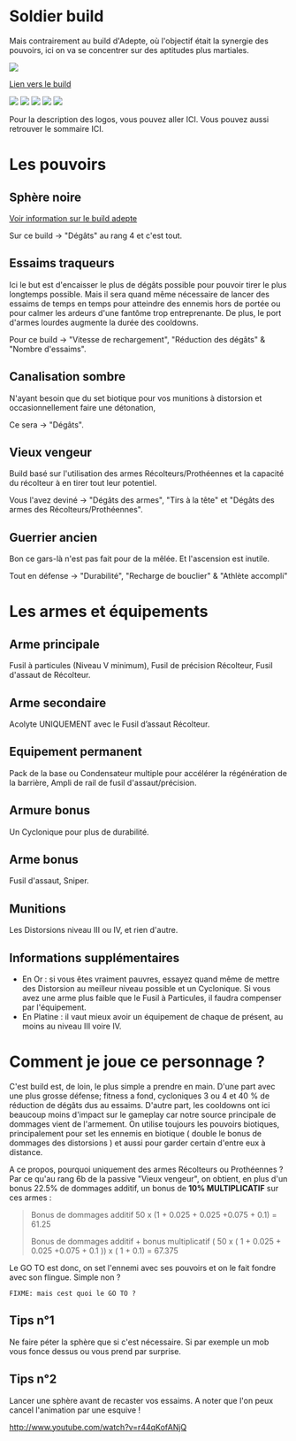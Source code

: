 Soldier build
=============

Mais contrairement au build d'Adepte, où l'objectif était la synergie des pouvoirs, ici on va se concentrer sur des aptitudes plus martiales.

<img src="http://img15.hostingpics.net/pics/184290soldatcollectora.png" />

[Lien vers le build](http://kalence.drupalgardens.com/me3-builder#1A!1H01545!!24X51384!484AG)

<img src="https://raw.githubusercontent.com/tst2005/me3/master/static/img/logo1-or-et-platine.png" />
<img src="https://raw.githubusercontent.com/tst2005/me3/master/static/img/logo2-4etoiles.png" />
<img src="https://raw.githubusercontent.com/tst2005/me3/master/static/img/logo3-vert.png" />
<img src="https://raw.githubusercontent.com/tst2005/me3/master/static/img/logo4-4etoiles.png" />
<img src="https://raw.githubusercontent.com/tst2005/me3/master/static/img/logo5-3etoiles.png" />

Pour la description des logos, vous pouvez aller ICI. Vous pouvez aussi retrouver le sommaire ICI.

Les pouvoirs
============

## Sphère noire

[Voir information sur le build adepte](adepte-build.md#Sphere-noire)

Sur ce build -> "Dégâts" au rang 4 et c'est tout.

## Essaims traqueurs

Ici le but est d'encaisser le plus de dégâts possible pour pouvoir tirer le plus longtemps possible. Mais il sera quand même nécessaire de lancer des essaims de temps en temps pour atteindre des ennemis hors de portée ou pour calmer les ardeurs d'une fantôme trop entreprenante. De plus, le port d'armes lourdes augmente la durée des cooldowns.

Pour ce build -> "Vitesse de rechargement", "Réduction des dégâts" & "Nombre d'essaims".

## Canalisation sombre

N'ayant besoin que du set biotique pour vos munitions à distorsion et occasionnellement faire une détonation,

Ce sera -> "Dégâts".

## Vieux vengeur

Build basé sur l'utilisation des armes Récolteurs/Prothéennes et la capacité du récolteur à en tirer tout leur potentiel.

Vous l'avez deviné -> "Dégâts des armes", "Tirs à la tête" et "Dégâts des armes des Récolteurs/Prothéennes".

## Guerrier ancien

Bon ce gars-là n'est pas fait pour de la mêlée. Et l'ascension est inutile.

Tout en défense -> "Durabilité", "Recharge de bouclier" & "Athlète accompli"


Les armes et équipements
========================

## Arme principale

Fusil à particules (Niveau V minimum), Fusil de précision Récolteur, Fusil d'assaut de Récolteur.

## Arme secondaire

Acolyte UNIQUEMENT avec le Fusil d’assaut Récolteur.

## Equipement permanent

Pack de la base ou Condensateur multiple pour accélérer la régénération de la barrière, Ampli de rail de fusil d'assaut/précision.

## Armure bonus

Un Cyclonique pour plus de durabilité.

## Arme bonus

Fusil d'assaut, Sniper.

## Munitions

Les Distorsions niveau III ou IV, et rien d'autre.

## Informations supplémentaires

 * En Or : si vous êtes vraiment pauvres, essayez quand même de mettre des Distorsion au meilleur niveau possible et un Cyclonique. Si vous avez une arme plus faible que le Fusil à Particules, il faudra compenser par l'équipement.
 * En Platine : il vaut mieux avoir un équipement de chaque de présent, au moins au niveau III voire IV.

Comment je joue ce personnage ?
===============================

C'est build est, de loin, le plus simple a prendre en main.
D'une part avec une plus grosse défense; fitness a fond, cycloniques 3 ou 4 et  40 % de réduction de dégâts dus au essaims.
D'autre part, les cooldowns ont ici beaucoup moins d'impact sur le gameplay car notre source principale de dommages vient de l'armement.
On utilise toujours les pouvoirs biotiques, principalement pour set les ennemis en biotique ( double le bonus de dommages des distorsions ) et aussi pour garder certain d'entre eux à distance.

A ce propos, pourquoi uniquement des armes Récolteurs ou Prothéennes ?
Par ce qu'au rang 6b de la passive "Vieux vengeur", on obtient, en plus d'un bonus 22.5% de dommages additif, un bonus de <b>10% MULTIPLICATIF</b> sur ces armes :

> Bonus de dommages additif
> 50 x (1 + 0.025 + 0.025 +0.075 + 0.1) = 61.25
>
> Bonus de dommages additif + bonus multiplicatif
> ( 50 x ( 1 + 0.025 + 0.025 +0.075 + 0.1 )) x ( 1 + 0.1) = 67.375

Le GO TO est donc, on set l'ennemi avec ses pouvoirs et on le fait fondre avec son flingue. Simple non ?

`FIXME: mais cest quoi le GO TO ?`

## Tips n°1

Ne faire péter la sphère que si c'est nécessaire.
Si par exemple un mob vous fonce dessus ou vous prend par surprise.

## Tips n°2

Lancer une sphère avant de recaster vos essaims. A noter que l'on peux cancel l'animation par une esquive !

http://www.youtube.com/watch?v=r44qKofANjQ

